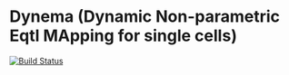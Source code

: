 # Dynema (Dynamic Non-parametric Eqtl MApping for single cells)

[![Build Status](https://github.com/joseah/DynNEMA.jl/actions/workflows/CI.yml/badge.svg?branch=main)](https://github.com/joseah/DynNEMA.jl/actions/workflows/CI.yml?query=branch%3Amain)
